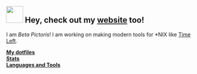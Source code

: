 ## <img src="https://raw.githubusercontent.com/iampavangandhi/iampavangandhi/master/gifs/Hi.gif" width="45px"> Hey, check out my [website](https://www.mrhallway.me/) too!
I am *Beta Pictoris*! I am working on making modern tools for \*NIX like [Time Left](https://github.com/betapictoris/timeleft).

**[My dotfiles](https://github.com/betapictoris/dots)**<br>
**[Stats](stats.md)**<br>
**[Languages and Tools](languages.md)**
